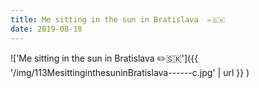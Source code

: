 ```yaml
---
title: Me sitting in the sun in Bratislava  ✏️🇸🇰
date: 2019-08-18
---
```


!['Me sitting in the sun in Bratislava  ✏️🇸🇰']({{ '/img/113MesittinginthesuninBratislava------c.jpg' | url }} )
<br>
